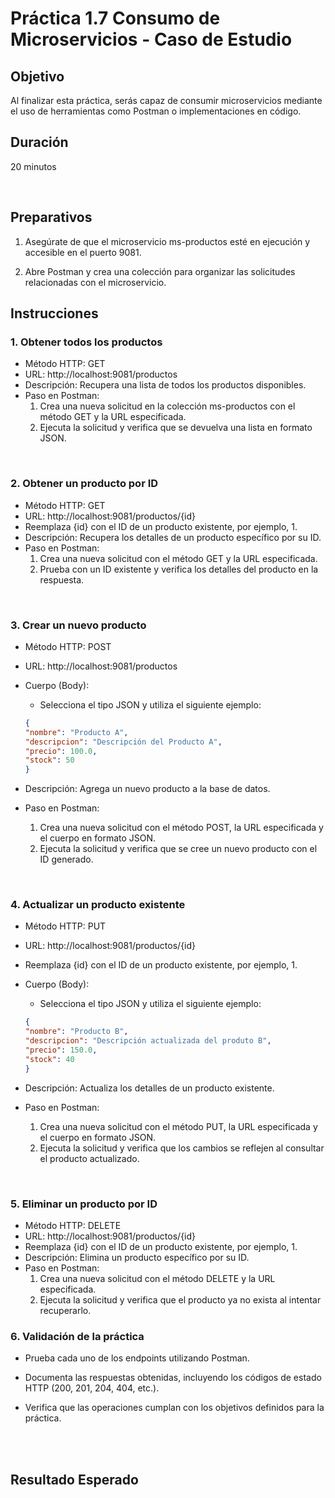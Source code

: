 # Práctica 1.7 Consumo de Microservicios - Caso de Estudio

## Objetivo
Al finalizar esta práctica, serás capaz de consumir microservicios mediante el uso de herramientas como Postman o implementaciones en código.  

## Duración
20 minutos

<br/>

## Preparativos

1. Asegúrate de que el microservicio ms-productos esté en ejecución y accesible en el puerto 9081.

2. Abre Postman y crea una colección para organizar las solicitudes relacionadas con el microservicio.

## Instrucciones 

 
### 1. Obtener todos los productos

- Método HTTP: GET
- URL: http://localhost:9081/productos
- Descripción: Recupera una lista de todos los productos disponibles.
- Paso en Postman:
    1. Crea una nueva solicitud en la colección ms-productos con el método GET y la URL especificada.
    2. Ejecuta la solicitud y verifica que se devuelva una lista en formato JSON.

<br/>

### 2. Obtener un producto por ID
- Método HTTP: GET
- URL: http://localhost:9081/productos/{id}
- Reemplaza {id} con el ID de un producto existente, por ejemplo, 1.
- Descripción: Recupera los detalles de un producto específico por su ID.
- Paso en Postman:
    1. Crea una nueva solicitud con el método GET y la URL especificada.
    2. Prueba con un ID existente y verifica los detalles del producto en la respuesta.

<br/>

### 3. Crear un nuevo producto
- Método HTTP: POST
- URL: http://localhost:9081/productos
- Cuerpo (Body):
    - Selecciona el tipo JSON y utiliza el siguiente ejemplo:
    ```json
    {
    "nombre": "Producto A",
    "descripcion": "Descripción del Producto A",
    "precio": 100.0,
    "stock": 50
    }
    ```

- Descripción: Agrega un nuevo producto a la base de datos.
- Paso en Postman:
    1. Crea una nueva solicitud con el método POST, la URL especificada y el cuerpo en formato JSON.
    2. Ejecuta la solicitud y verifica que se cree un nuevo producto con el ID generado.

<br/>

### 4. Actualizar un producto existente
- Método HTTP: PUT
- URL: http://localhost:9081/productos/{id}
- Reemplaza {id} con el ID de un producto existente, por ejemplo, 1.
- Cuerpo (Body):
    - Selecciona el tipo JSON y utiliza el siguiente ejemplo:

    ```json
    {
    "nombre": "Producto B",
    "descripcion": "Descripción actualizada del produto B",
    "precio": 150.0,
    "stock": 40
    }
    ```

- Descripción: Actualiza los detalles de un producto existente.
- Paso en Postman:
    1. Crea una nueva solicitud con el método PUT, la URL especificada y el cuerpo en formato JSON.
    2. Ejecuta la solicitud y verifica que los cambios se reflejen al consultar el producto actualizado.

<br/>

### 5. Eliminar un producto por ID
- Método HTTP: DELETE
- URL: http://localhost:9081/productos/{id}
- Reemplaza {id} con el ID de un producto existente, por ejemplo, 1.
- Descripción: Elimina un producto específico por su ID.
- Paso en Postman:
    1. Crea una nueva solicitud con el método DELETE y la URL especificada.
    2. Ejecuta la solicitud y verifica que el producto ya no exista al intentar recuperarlo.


### 6. Validación de la práctica

- Prueba cada uno de los endpoints utilizando Postman.

- Documenta las respuestas obtenidas, incluyendo los códigos de estado HTTP (200, 201, 204, 404, etc.).

- Verifica que las operaciones cumplan con los objetivos definidos para la práctica.
 

<br/>
<br/>

## Resultado Esperado